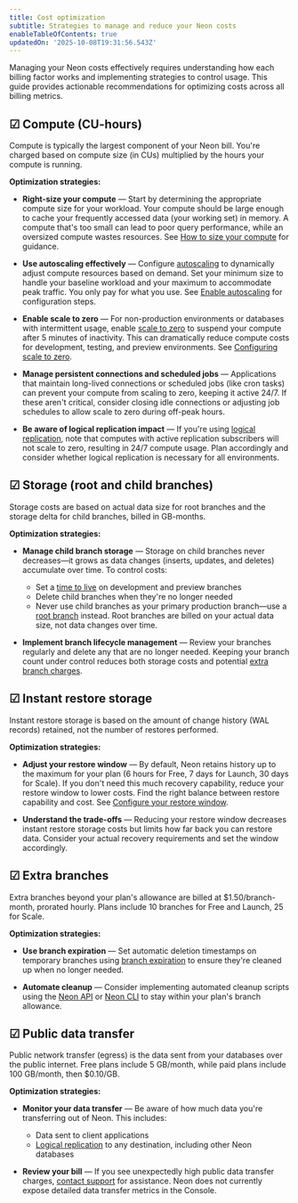 ```yaml
---
title: Cost optimization
subtitle: Strategies to manage and reduce your Neon costs
enableTableOfContents: true
updatedOn: '2025-10-08T19:31:56.543Z'
---
```


Managing your Neon costs effectively requires understanding how each billing factor works and implementing strategies to control usage. This guide provides actionable recommendations for optimizing costs across all billing metrics.

## ☑ Compute (CU-hours)

Compute is typically the largest component of your Neon bill. You're charged based on compute size (in CUs) multiplied by the hours your compute is running.

**Optimization strategies:**

- **Right-size your compute** — Start by determining the appropriate compute size for your workload. Your compute should be large enough to cache your frequently accessed data (your working set) in memory. A compute that's too small can lead to poor query performance, while an oversized compute wastes resources. See [How to size your compute](/docs/manage/computes#how-to-size-your-compute) for guidance.

- **Use autoscaling effectively** — Configure [autoscaling](/docs/introduction/autoscaling) to dynamically adjust compute resources based on demand. Set your minimum size to handle your baseline workload and your maximum to accommodate peak traffic. You only pay for what you use. See [Enable autoscaling](/docs/guides/autoscaling-guide) for configuration steps.

- **Enable scale to zero** — For non-production environments or databases with intermittent usage, enable [scale to zero](/docs/introduction/scale-to-zero) to suspend your compute after 5 minutes of inactivity. This can dramatically reduce compute costs for development, testing, and preview environments. See [Configuring scale to zero](/docs/guides/scale-to-zero-guide).

- **Manage persistent connections and scheduled jobs** — Applications that maintain long-lived connections or scheduled jobs (like cron tasks) can prevent your compute from scaling to zero, keeping it active 24/7. If these aren't critical, consider closing idle connections or adjusting job schedules to allow scale to zero during off-peak hours.

- **Be aware of logical replication impact** — If you're using [logical replication](/docs/guides/logical-replication-neon), note that computes with active replication subscribers will not scale to zero, resulting in 24/7 compute usage. Plan accordingly and consider whether logical replication is necessary for all environments.

## ☑ Storage (root and child branches)

Storage costs are based on actual data size for root branches and the storage delta for child branches, billed in GB-months.

**Optimization strategies:**

- **Manage child branch storage** — Storage on child branches never decreases—it grows as data changes (inserts, updates, and deletes) accumulate over time. To control costs:
  - Set a [time to live](/docs/guides/branch-expiration) on development and preview branches
  - Delete child branches when they're no longer needed
  - Never use child branches as your primary production branch—use a [root branch](/docs/manage/branches#root-branch) instead. Root branches are billed on your actual data size, not data changes over time.

- **Implement branch lifecycle management** — Review your branches regularly and delete any that are no longer needed. Keeping your branch count under control reduces both storage costs and potential [extra branch charges](/docs/introduction/plans#extra-branches).

## ☑ Instant restore storage

Instant restore storage is based on the amount of change history (WAL records) retained, not the number of restores performed.

**Optimization strategies:**

- **Adjust your restore window** — By default, Neon retains history up to the maximum for your plan (6 hours for Free, 7 days for Launch, 30 days for Scale). If you don't need this much recovery capability, reduce your restore window to lower costs. Find the right balance between restore capability and cost. See [Configure your restore window](/docs/manage/projects#configure-your-restore-window).

- **Understand the trade-offs** — Reducing your restore window decreases instant restore storage costs but limits how far back you can restore data. Consider your actual recovery requirements and set the window accordingly.

## ☑ Extra branches

Extra branches beyond your plan's allowance are billed at $1.50/branch-month, prorated hourly. Plans include 10 branches for Free and Launch, 25 for Scale.

**Optimization strategies:**

- **Use branch expiration** — Set automatic deletion timestamps on temporary branches using [branch expiration](/docs/guides/branch-expiration) to ensure they're cleaned up when no longer needed.

- **Automate cleanup** — Consider implementing automated cleanup scripts using the [Neon API](/docs/manage/branches#branching-with-the-neon-api) or [Neon CLI](/docs/guides/branching-neon-cli) to stay within your plan's branch allowance.

## ☑ Public data transfer

Public network transfer (egress) is the data sent from your databases over the public internet. Free plans include 5 GB/month, while paid plans include 100 GB/month, then $0.10/GB.

**Optimization strategies:**

- **Monitor your data transfer** — Be aware of how much data you're transferring out of Neon. This includes:
  - Data sent to client applications
  - [Logical replication](/docs/reference/glossary#logical-replication) to any destination, including other Neon databases

- **Review your bill** — If you see unexpectedly high public data transfer charges, [contact support](/docs/introduction/support) for assistance. Neon does not currently expose detailed data transfer metrics in the Console.
